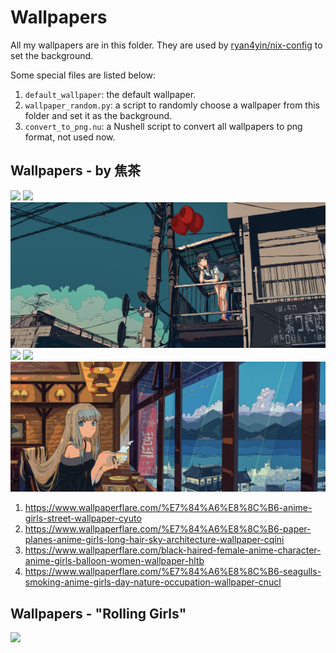 # Wallpapers

All my wallpapers are in this folder. They are used by [ryan4yin/nix-config](https://github.com/ryan4yin/nix-config) to set the background.

Some special files are listed below:

1. `default_wallpaper`: the default wallpaper.
2. `wallpaper_random.py`: a script to randomly choose a wallpaper from this folder and set it as the background.
3. `convert_to_png.nu`: a Nushell script to convert all wallpapers to png format, not used now.

## Wallpapers - by 焦茶

![](./anime-girls-street.jpg)
![](./anime-girls_long-hair_sky.jpg)
![](./anime-girls_balloon_long-hair.jpg)
![](./anime-girls_seagulls_smoking_nature-occupation.jpg)
![](./anime-girls_street.jpg)
![](./anime-girls_tea.jpg)


1. https://www.wallpaperflare.com/%E7%84%A6%E8%8C%B6-anime-girls-street-wallpaper-cyuto
4. https://www.wallpaperflare.com/%E7%84%A6%E8%8C%B6-paper-planes-anime-girls-long-hair-sky-architecture-wallpaper-cqini
3. https://www.wallpaperflare.com/black-haired-female-anime-character-anime-girls-balloon-women-wallpaper-hltb
2. https://www.wallpaperflare.com/%E7%84%A6%E8%8C%B6-seagulls-smoking-anime-girls-day-nature-occupation-wallpaper-cnucl

## Wallpapers - "Rolling Girls"

![](./rolling_girls.png)





